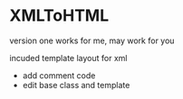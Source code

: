 # XMLToHTML

version one
works for me, may work for you

incuded template layout for xml


* add comment code
* edit base class and template